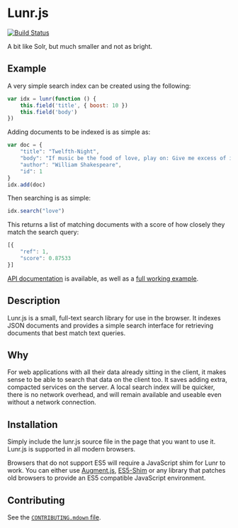 # Lunr.js

[![Build Status](https://travis-ci.org/olivernn/lunr.js.png?branch=master)](https://travis-ci.org/olivernn/lunr.js)

A bit like Solr, but much smaller and not as bright.

## Example

A very simple search index can be created using the following:

```javascript
var idx = lunr(function () {
    this.field('title', { boost: 10 })
    this.field('body')
})
```

Adding documents to be indexed is as simple as:

```javascript
var doc = {
    "title": "Twelfth-Night",
    "body": "If music be the food of love, play on: Give me excess of it…",
    "author": "William Shakespeare",
    "id": 1
}
idx.add(doc)
```

Then searching is as simple:

```javascript
idx.search("love")
```

This returns a list of matching documents with a score of how closely they match the search query:

```javascript
[{
    "ref": 1,
    "score": 0.87533
}]
```

[API documentation](http://lunrjs.com/docs) is available, as well as a [full working example](http://lunrjs.com/example/).

## Description

Lunr.js is a small, full-text search library for use in the browser.  It indexes JSON documents and provides a simple search interface for retrieving documents that best match text queries.

## Why

For web applications with all their data already sitting in the client, it makes sense to be able to search that data on the client too.  It saves adding extra, compacted services on the server.  A local search index will be quicker, there is no network overhead, and will remain available and useable even without a network connection.

## Installation

Simply include the lunr.js source file in the page that you want to use it.  Lunr.js is supported in all modern browsers.

Browsers that do not support ES5 will require a JavaScript shim for Lunr to work. You can either use [Augment.js](https://github.com/olivernn/augment.js), [ES5-Shim](https://github.com/kriskowal/es5-shim) or any library that patches old browsers to provide an ES5 compatible JavaScript environment.

## Contributing

See the [`CONTRIBUTING.mdown` file](CONTRIBUTING.mdown).
